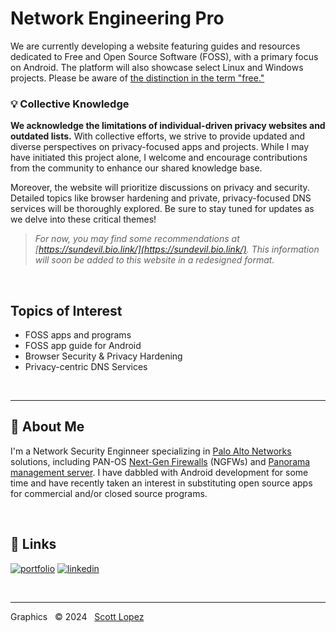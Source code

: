 
# Network Engineering Pro

  We are currently developing a website featuring guides and resources dedicated to Free and Open Source Software (FOSS), with a primary focus on Android. The platform will also showcase select Linux and Windows projects. Please be aware of [the distinction in the term "free."](https://itsfoss.com/what-is-foss/#free-in-free-and-open-source-software-does-not-mean-free-of-cost)
  
  
### 💡 Collective Knowledge

  **We acknowledge the limitations of individual-driven privacy websites and outdated lists.** With collective efforts, we strive to provide updated and diverse perspectives on privacy-focused apps and projects. While I may have initiated this project alone, I welcome and encourage contributions from the community to enhance our shared knowledge base.

  Moreover, the website will prioritize discussions on privacy and security. Detailed topics like browser hardening and private, privacy-focused DNS services will be thoroughly explored. Be sure to stay tuned for updates as we delve into these critical themes!

  >*For now, you may find some recommendations at [https://sundevil.bio.link/](https://sundevil.bio.link/). This information will soon be added to this website in a redesigned format.*

&NonBreakingSpace; <!-- space for clarity -->

## Topics of Interest

* FOSS apps and programs
* FOSS app guide for Android
* Browser Security & Privacy Hardening
* Privacy-centric DNS Services

&NonBreakingSpace; <!-- space for clarity -->

---
## 🚀 About Me
I'm a Network Security Enginneer specializing in [Palo Alto Networks](https://www.paloaltonetworks.com) solutions, including PAN-OS [Next-Gen Firewalls](https://docs.paloaltonetworks.com/pan-os) (NGFWs) and [Panorama management server](https://docs.paloaltonetworks.com/panorama). I have dabbled with Android development for some time and have recently taken an interest in substituting open source apps for commercial and/or closed source programs.

&NonBreakingSpace; <!-- space for clarity -->

## 🔗 Links
[![portfolio](https://img.shields.io/badge/my_portfolio-000?style=for-the-badge&logo=ko-fi&logoColor=white)](https://scottlopez.bio.link/)
[![linkedin](https://img.shields.io/badge/linkedin-0A66C2?style=for-the-badge&logo=linkedin&logoColor=white)](https://www.linkedin.com/in/scottlopez)

&NonBreakingSpace; <!-- space for clarity -->

---

Graphics &nbsp; &copy; 2024 &nbsp; [Scott Lopez](mailto:website@neteng.pro)
